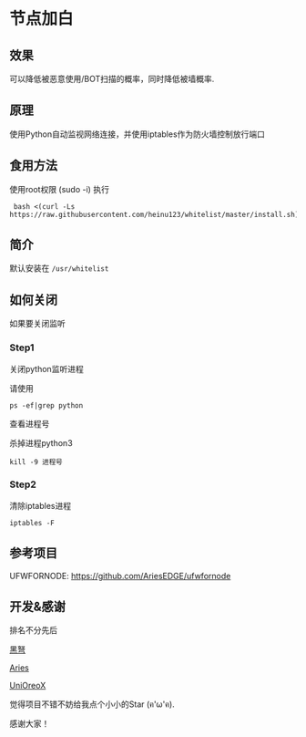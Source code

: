 # 节点加白

## 效果
可以降低被恶意使用/BOT扫描的概率，同时降低被墙概率.

## 原理

使用Python自动监视网络连接，并使用iptables作为防火墙控制放行端口

## 食用方法

使用root权限 (sudo -i) 执行

```
 bash <(curl -Ls https://raw.githubusercontent.com/heinu123/whitelist/master/install.sh)
```



## 简介

默认安装在 `/usr/whitelist`


## 如何关闭

如果要关闭监听

### Step1

关闭python监听进程

请使用

```shell
ps -ef|grep python
```

查看进程号

杀掉进程python3

```shell
kill -9 进程号
```

### Step2

清除iptables进程

```
iptables -F
```


## 参考项目

UFWFORNODE: https://github.com/AriesEDGE/ufwfornode

## 开发&感谢

排名不分先后



[黑弩](https://github.com/heinu123)

[Aries](https://github.com/AriesEDGE)

[UniOreoX](https://github.com/unioreox)



觉得项目不错不妨给我点个小小的Star (ฅ'ω'ฅ).

感谢大家！

